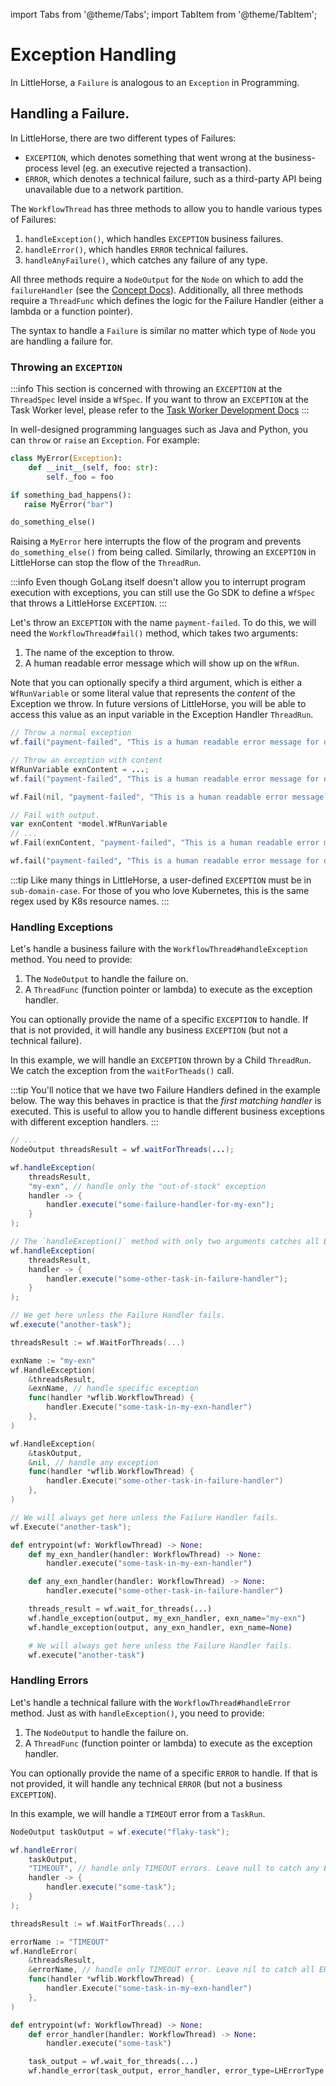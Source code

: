 import Tabs from '@theme/Tabs';
import TabItem from '@theme/TabItem';

# Exception Handling

In LittleHorse, a `Failure` is analogous to an `Exception` in Programming.

## Handling a Failure.

In LittleHorse, there are two different types of Failures:
* `EXCEPTION`, which denotes something that went wrong at the business-process level (eg. an executive rejected a transaction).
* `ERROR`, which denotes a technical failure, such as a third-party API being unavailable due to a network partition.

The `WorkflowThread` has three methods to allow you to handle various types of Failures:

1. `handleException()`, which handles `EXCEPTION` business failures.
2. `handleError()`, which handles `ERROR` technical failures.
3. `handleAnyFailure()`, which catches any failure of any type.

All three methods require a `NodeOutput` for the `Node` on which to add the `failureHandler` (see the [Concept Docs](/docs/04-concepts/10-exception-handling.md)). Additionally, all three methods require a `ThreadFunc` which defines the logic for the Failure Handler (either a lambda or a function pointer).

The syntax to handle a `Failure` is similar no matter which type of `Node` you are handling a failure for.

### Throwing an `EXCEPTION`

:::info
This section is concerned with throwing an `EXCEPTION` at the `ThreadSpec` level inside a `WfSpec`. If you want to throw an `EXCEPTION` at the Task Worker level, please refer to the [Task Worker Development Docs](/docs/developer-guide/task-worker-development#throwing-workflow-exceptions)
:::

In well-designed programming languages such as Java and Python, you can `throw` or `raise` an `Exception`. For example:

```python
class MyError(Exception):
    def __init__(self, foo: str):
        self._foo = foo

if something_bad_happens():
   raise MyError("bar")

do_something_else()
```

Raising a `MyError` here interrupts the flow of the program and prevents `do_something_else()` from being called. Similarly, throwing an `EXCEPTION` in LittleHorse can stop the flow of the `ThreadRun`.

:::info
Even though GoLang itself doesn't allow you to interrupt program execution with exceptions, you can still use the Go SDK to define a `WfSpec` that throws a LittleHorse `EXCEPTION`.
:::

Let's throw an `EXCEPTION` with the name `payment-failed`. To do this, we will need the `WorkflowThread#fail()` method, which takes two arguments:

1. The name of the exception to throw.
2. A human readable error message which will show up on the `WfRun`.

Note that you can optionally specify a third argument, which is either a `WfRunVariable` or some literal value that represents the _content_ of the Exception we throw. In future versions of LittleHorse, you will be able to access this value as an input variable in the Exception Handler `ThreadRun`.

<Tabs>
  <TabItem value="java" label="Java" default>

```java
// Throw a normal exception
wf.fail("payment-failed", "This is a human readable error message for developers");

// Throw an exception with content
WfRunVariable exnContent = ...;
wf.fail("payment-failed", "This is a human readable error message for developers", exnContent);
```

  </TabItem>
  <TabItem value="go" label="Go">

```go
wf.Fail(nil, "payment-failed", "This is a human readable error message for developers")

// Fail with output.
var exnContent *model.WfRunVariable
// ...
wf.Fail(exnContent, "payment-failed", "This is a human readable error message for developers")
```

  </TabItem>
    <TabItem value="python" label="Python" default>

```python
wf.fail("payment-failed", "This is a human readable error message for developers")
```

  </TabItem>
</Tabs>

:::tip
Like many things in LittleHorse, a user-defined `EXCEPTION` must be in `sub-domain-case`. For those of you who love Kubernetes, this is the same regex used by K8s resource names.
:::

### Handling Exceptions

Let's handle a business failure with the `WorkflowThread#handleException` method. You need to provide:
1. The `NodeOutput` to handle the failure on.
2. A `ThreadFunc` (function pointer or lambda) to execute as the exception handler.

You can optionally provide the name of a specific `EXCEPTION` to handle. If that is not provided, it will handle any business `EXCEPTION` (but not a technical failure).

In this example, we will handle an `EXCEPTION` thrown by a Child `ThreadRun`. We catch the exception from the `waitForTheads()` call.

:::tip
You'll notice that we have two Failure Handlers defined in the example below. The way this behaves in practice is that the _first matching handler_ is executed. This is useful to allow you to handle different business exceptions with different exception handlers.
:::

<Tabs>
  <TabItem value="java" label="Java" default>

```java
// ...
NodeOutput threadsResult = wf.waitForThreads(...);

wf.handleException(
    threadsResult,
    "my-exn", // handle only the "out-of-stock" exception
    handler -> {
        handler.execute("some-failure-handler-for-my-exn");
    }
);

// The `handleException()` method with only two arguments catches all EXCEPTIONS
wf.handleException(
    threadsResult,
    handler -> {
        handler.execute("some-other-task-in-failure-handler");
    }
);

// We get here unless the Failure Handler fails.
wf.execute("another-task");
```

  </TabItem>
  <TabItem value="go" label="Go">

```go
threadsResult := wf.WaitForThreads(...)

exnName := "my-exn"
wf.HandleException(
    &threadsResult,
    &exnName, // handle specific exception
    func(handler *wflib.WorkflowThread) {
        handler.Execute("some-task-in-my-exn-handler")
    },
)

wf.HandleException(
    &taskOutput,
    &nil, // handle any exception
    func(handler *wflib.WorkflowThread) {
        handler.Execute("some-other-task-in-failure-handler")
    },
)

// We will always get here unless the Failure Handler fails.
wf.Execute("another-task");
```

  </TabItem>
  <TabItem value="python" label="Python">

```python
def entrypoint(wf: WorkflowThread) -> None:
    def my_exn_handler(handler: WorkflowThread) -> None:
        handler.execute("some-task-in-my-exn-handler")

    def any_exn_handler(handler: WorkflowThread) -> None:
        handler.execute("some-other-task-in-failure-handler")

    threads_result = wf.wait_for_threads(...)
    wf.handle_exception(output, my_exn_handler, exn_name="my-exn")
    wf.handle_exception(output, any_exn_handler, exn_name=None)

    # We will always get here unless the Failure Handler fails.
    wf.execute("another-task")
```

  </TabItem>
</Tabs>

### Handling Errors

Let's handle a technical failure with the `WorkflowThread#handleError` method. Just as with `handleException()`, you need to provide:
1. The `NodeOutput` to handle the failure on.
2. A `ThreadFunc` (function pointer or lambda) to execute as the exception handler.

You can optionally provide the name of a specific `ERROR` to handle. If that is not provided, it will handle any technical `ERROR` (but not a business `EXCEPTION`).

In this example, we will handle a `TIMEOUT` error from a `TaskRun`.

<Tabs>
  <TabItem value="java" label="Java" default>

```java
NodeOutput taskOutput = wf.execute("flaky-task");

wf.handleError(
    taskOutput,
    "TIMEOUT", // handle only TIMEOUT errors. Leave null to catch any ERROR.
    handler -> {
        handler.execute("some-task");
    }
);

```

  </TabItem>
  <TabItem value="go" label="Go">

```go
threadsResult := wf.WaitForThreads(...)

errorName := "TIMEOUT"
wf.HandleError(
    &threadsResult,
    &errorName, // handle only TIMEOUT error. Leave nil to catch all ERROR.
    func(handler *wflib.WorkflowThread) {
        handler.Execute("some-task-in-my-exn-handler")
    },
)
```

  </TabItem>
  <TabItem value="python" label="Python">

```python
def entrypoint(wf: WorkflowThread) -> None:
    def error_handler(handler: WorkflowThread) -> None:
        handler.execute("some-task")

    task_output = wf.wait_for_threads(...)
    wf.handle_error(task_output, error_handler, error_type=LHErrorType.TIMEOUT)
```

  </TabItem>
</Tabs>
